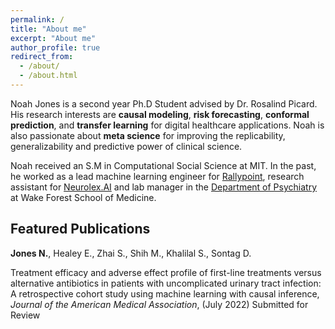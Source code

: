 ```yaml
---
permalink: /
title: "About me"
excerpt: "About me"
author_profile: true
redirect_from: 
  - /about/
  - /about.html
---
```


Noah Jones is a second year Ph.D Student advised by Dr. Rosalind Picard.  His research interests are **causal modeling**, **risk forecasting**, **conformal prediction**, and **transfer learning** for digital healthcare applications.  Noah is also passionate about **meta science** for improving the replicability, generalizability and predictive power of clinical science.

Noah received an S.M in Computational Social Science at MIT.  In the past, he worked as a lead machine learning engineer for [Rallypoint](https://www.rallypoint.com/), research assistant for [Neurolex.AI](https://www.neurolex.ai/) and lab manager in the [Department of Psychiatry](https://school.wakehealth.edu/departments/psychiatry-and-behavioral-medicine) at Wake Forest School of Medicine.

Featured Publications
---------------------

**Jones N.**, Healey E., Zhai S., Shih M., Khalilal S., Sontag D.

Treatment efficacy and adverse effect profile of first-line treatments versus alternative antibiotics in patients with uncomplicated urinary tract infection: A retrospective cohort study using machine learning with causal inference, *Journal of the American Medical Association*, (July 2022) Submitted for Review

